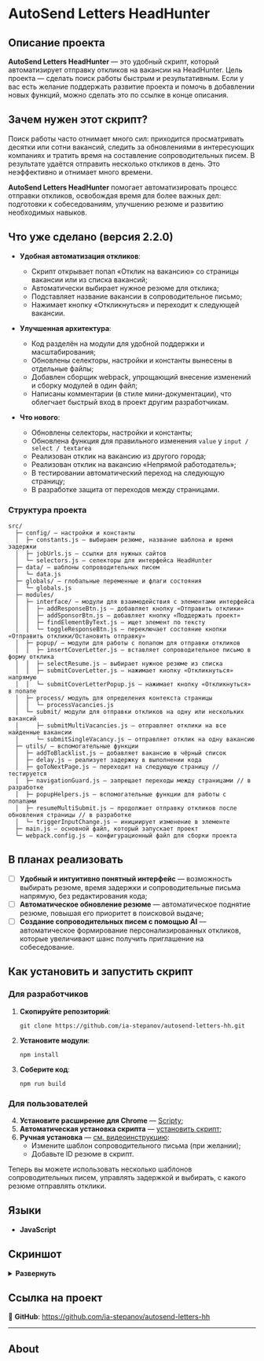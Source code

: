 # AutoSend Letters HeadHunter

## Описание проекта

**AutoSend Letters HeadHunter** — это удобный скрипт, который автоматизирует отправку откликов на вакансии на HeadHunter. Цель проекта — сделать поиск работы быстрым и результативным. Если у вас есть желание поддержать развитие проекта и помочь в добавлении новых функций, можно сделать это по ссылке в конце описания.

## Зачем нужен этот скрипт?

Поиск работы часто отнимает много сил: приходится просматривать десятки или сотни вакансий, следить за обновлениями в интересующих компаниях и тратить время на составление сопроводительных писем. В результате удаётся отправить несколько откликов в день. Это неэффективно и отнимает много времени.

**AutoSend Letters HeadHunter** помогает автоматизировать процесс отправки откликов, освобождая время для более важных дел: подготовки к собеседованиям, улучшению резюме и развитию необходимых навыков.

## Что уже сделано (версия 2.2.0)

- **Удобная автоматизация откликов**:

  - Скрипт открывает попап «Отклик на вакансию» со страницы вакансии или из списка вакансий;
  - Автоматически выбирает нужное резюме для отклика;
  - Подставляет название вакансии в сопроводительное письмо;
  - Нажимает кнопку «Откликнуться» и переходит к следующей вакансии.

- **Улучшенная архитектура**:

  - Код разделён на модули для удобной поддержки и масштабирования;
  - Обновлены селекторы, настройки и константы вынесены в отдельные файлы;
  - Добавлен сборщик webpack, упрощающий внесение изменений и сборку модулей в один файл;
  - Написаны комментарии (в стиле мини-документации), что облегчает быстрый вход в проект другим разработчикам.

- **Что нового**:
  - Обновлены селекторы, настройки и константы;
  - Обновлена функция для правильного изменения `value` у `input / select / textarea`
  - Реализован отклик на вакансию из другого города;
  - Реализован отклик на вакансию «Непрямой работодатель»;
  - В тестировании автоматический переход на следующую страницу;
  - В разработке защита от переходов между страницами.

### Структура проекта

```
src/
  ├─ config/ — настройки и константы
  │  ├─ constants.js — выбираем резюме, название шаблона и время задержки
  │  ├─ jobUrls.js — ссылки для нужных сайтов
  │  └─ selectors.js — селекторы для интерфейса HeadHunter
  ├─ data/ — шаблоны сопроводительных писем
  │  └─ data.js
  ├─ globals/ — глобальные переменные и флаги состояния
  │  └─ globals.js
  ├─ modules/
  │  ├─ interface/ — модули для взаимодействия с элементами интерфейса
  │  │  ├─ addResponseBtn.js — добавляет кнопку «Отправить отклики»
  │  │  ├─ addSponsorBtn.js — добавляет кнопку «Поддержать проект»
  │  │  ├─ findElementByText.js — ищет элемент по тексту
  │  │  └─ toggleResponseBtn.js — переключает состояние кнопки «Отправить отклики/Остановить отправку»
  │  ├─ popup/ — модули для работы с попапом для отправки откликов
  │  │  ├─ insertCoverLetter.js — вставляет сопроводительное письмо в форму отклика
  │  │  ├─ selectResume.js — выбирает нужное резюме из списка
  │  │  ├─ submitCoverLetter.js — нажимает кнопку «Откликнуться» напрямую
  │  │  └─ submitCoverLetterPopup.js — нажимает кнопку «Откликнуться» в попапе
  │  ├─ process/ модуль для определения контекста страницы
  │  │  └─ processVacancies.js
  │  └─ submit/ модули для отправки откликов на одну или нескольких вакансий
  │     ├─ submitMultiVacancies.js — отправляет отклики на все найденные вакансии
  │     └─ submitSingleVacancy.js — отправляет отклик на одну вакансию
  ├─ utils/ — вспомогательные функции
  │  ├─ addToBlacklist.js — добавляет вакансию в чёрный список
  │  ├─ delay.js — реализует задержку в выполнении кода
  │  ├─ goToNextPage.js — переходит на следующую страницу // тестируется
  │  ├─ navigationGuard.js — запрещает переходы между страницами // в разработке
  │  ├─ popupHelpers.js — вспомогательные функции для работы с попапами
  │  ├─ resumeMultiSubmit.js — продолжает отправку откликов после обновления страницы // в разработке
  │  └─ triggerInputChange.js — инициирует изменение в элементе
  ├─ main.js — основной файл, который запускает проект
  └─ webpack.config.js — конфигурационный файл для сборки проекта

```

## В планах реализовать

- [ ] **Удобный и интуитивно понятный интерфейс** — возможность выбирать резюме, время задержки и сопроводительные письма напрямую, без редактирования кода;
- [ ] **Автоматическое обновление резюме** — автоматическое поднятие резюме, повышая его приоритет в поисковой выдаче;
- [ ] **Создание сопроводительных писем с помощью AI** — автоматическое формирование персонализированных откликов, которые увеличивают шанс получить приглашение на собеседование.

## Как установить и запустить скрипт

### Для разработчиков

1. **Скопируйте репозиторий**:
   ```
   git clone https://github.com/ia-stepanov/autosend-letters-hh.git
   ```
2. **Установите модули**:
   ```
   npm install
   ```
3. **Соберите код**:
   ```
   npm run build
   ```

### Для пользователей

4. **Установите расширение для Chrome** — [Scripty](https://chrome.google.com/webstore/detail/scripty-javascript-inject/milkbiaeapddfnpenedfgbfdacpbcbam);
5. **Автоматическая установка скрипта** — [установить скрипт](https://scripty.abhisheksatre.com/#/share/script_mbb7h4qpayicsv);
6. **Ручная установка** — [см. видеоинструкцию](https://disk.yandex.ru/i/vSoQiv2_ePeTnQ):
   - Измените шаблон сопроводительного письма (при желании);
   - Добавьте ID резюме в скрипт.

Теперь вы можете использовать несколько шаблонов сопроводительных писем, управлять задержкой и выбирать, с какого резюме отправлять отклики.

## Языки

- **JavaScript**

## Скриншот

<details><summary><b>Развернуть</b></summary>

[![AutoSend Letters HeadHunter](https://user-images.githubusercontent.com/86494748/184140911-b7603645-7bc5-4fad-8d06-80a56cbdedf7.png)](https://hh.ru/search/vacancy?text=Frontend+developer)

</details>

## Ссылка на проект

🔗 **GitHub**: <https://github.com/ia-stepanov/autosend-letters-hh>

---

## About
